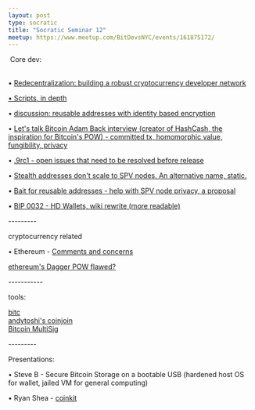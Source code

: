 ```yaml
---
layout: post
type: socratic
title: "Socratic Seminar 12"
meetup: https://www.meetup.com/BitDevsNYC/events/161875172/
---
```


 Core dev:  
[  
](https://blog.conformal.com/redecentralization-robust-developer-network/)

• [Redecentralization: building a robust cryptocurrency developer network](https://blog.conformal.com/redecentralization-robust-developer-network/)[  
](https://docs.google.com/document/d/1D_gi_7Sf9sOyAHG25cMpOO4xtLq3iJUtjRwcZXFLv1E/)

[• Scripts, in depth](https://docs.google.com/document/d/1D_gi_7Sf9sOyAHG25cMpOO4xtLq3iJUtjRwcZXFLv1E/)[  
](https://bitcointalk.org/index.php?topic=431756.0)

• [discussion: reusable addresses with identity based encryption](https://bitcointalk.org/index.php?topic=431756.0)

• [Let's talk Bitcoin Adam Back interview (creator of HashCash, the inspiration for Bitcoin's POW) - committed tx, homomorphic value, fungibility, privacy](http://letstalkbitcoin.com/e77-the-adam-back-interview/)

• [.9rc1 - open issues that need to be resolved before release](https://github.com/bitcoin/bitcoin/issues?milestone=12&state=open)[  
](https://www.mail-archive.com/bitcoin-development@lists.sourceforge.net/msg03694.html)

• [Stealth addresses don't scale to SPV nodes. An alternative name, static.](https://www.mail-archive.com/bitcoin-development@lists.sourceforge.net/msg03694.html)

• [Bait for reusable addresses - help with SPV node privacy, a proposal](https://www.mail-archive.com/bitcoin-development@lists.sourceforge.net/msg03705.html)[  
](https://github.com/sipa/bips/blob/bip32update/bip-0032.mediawiki)

• [BIP 0032 - HD Wallets, wiki rewrite (more readable)](https://github.com/sipa/bips/blob/bip32update/bip-0032.mediawiki)

\---------

cryptocurrency related

• Ethereum - [Comments and concerns](https://bitcointalk.org/index.php?PHPSESSID=udgunjj0u8l6bavud1hfoha7j7&topic=431513.0)[  
](http://bitslog.wordpress.com/2014/01/17/ethereum-dagger-pow-is-flawed/)

[ethereum's Dagger POW flawed?](http://bitslog.wordpress.com/2014/01/17/ethereum-dagger-pow-is-flawed/)

\-----------

tools:

[bitc](https://bitcointalk.org/index.php?topic=428765.0)  
[andytoshi's coinjoin](https://bitcointalk.org/index.php?topic=432121.0)  
[Bitcoin MultiSig](https://rawgithub.com/OutCast3k/bitcoin-multisig/master/index.html#)

\---------

Presentations:

• Steve B - Secure Bitcoin Storage on a bootable USB (hardened host OS for wallet, jailed VM for general computing)

• Ryan Shea - [coinkit](https://github.com/halfmoonlabs/coinkit)
